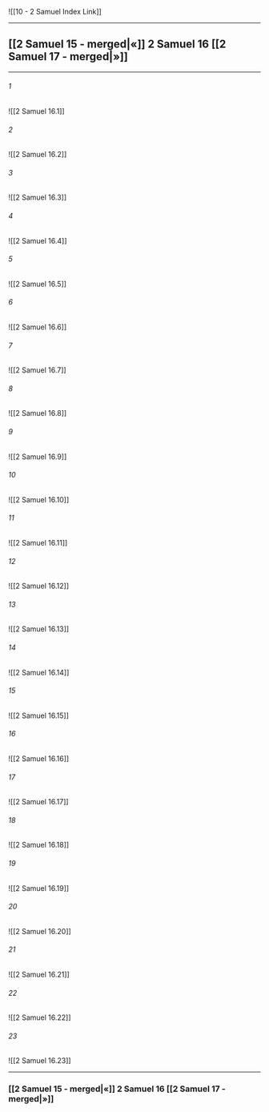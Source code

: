 ![[10 - 2 Samuel Index Link]]

---
##  [[2 Samuel 15 - merged|«]] 2 Samuel 16 [[2 Samuel 17 - merged|»]]

---

###### 1
![[2 Samuel 16.1]] 

###### 2
![[2 Samuel 16.2]] 

###### 3
![[2 Samuel 16.3]] 

###### 4
![[2 Samuel 16.4]]

###### 5 
![[2 Samuel 16.5]] 

###### 6
![[2 Samuel 16.6]] 

###### 7
![[2 Samuel 16.7]] 

###### 8
![[2 Samuel 16.8]] 

###### 9
![[2 Samuel 16.9]] 

###### 10
![[2 Samuel 16.10]] 

###### 11
![[2 Samuel 16.11]] 

###### 12
![[2 Samuel 16.12]]

###### 13
![[2 Samuel 16.13]] 

###### 14
![[2 Samuel 16.14]] 

###### 15
![[2 Samuel 16.15]]

###### 16
![[2 Samuel 16.16]] 

###### 17
![[2 Samuel 16.17]]

###### 18
![[2 Samuel 16.18]] 

###### 19
![[2 Samuel 16.19]] 

###### 20
![[2 Samuel 16.20]]

###### 21
![[2 Samuel 16.21]] 

###### 22
![[2 Samuel 16.22]] 

###### 23
![[2 Samuel 16.23]]


---
###  [[2 Samuel 15 - merged|«]] 2 Samuel 16 [[2 Samuel 17 - merged|»]]